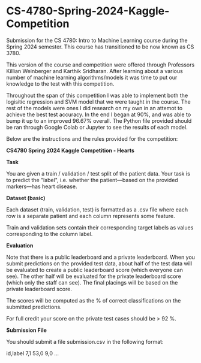 # CS-4780-Spring-2024-Kaggle-Competition
Submission for the CS 4780:  Intro to Machine Learning course during the Spring 2024 semester. 
This course has transitioned to be now known as CS 3780.

This version of the course and competition were offered through Professors Killian Weinberger and Karthik Sridharan. 
After learning about a various number of machine learning algorithms/models it was time to put our knowledge to the test with this competition. 

Throughout the span of this competition I was able to implement both the logisitic regression and SVM model that we were taught in the course. The rest of the models were ones I did research on my own in an attemot to achieve the best test accuracy. In the end I began at 90%, and was able to bump it up to an improved 96.67% overall. The Python file provided should be ran through Google Colab or Jupyter to see the results of each model.

Below are the instructions and the rules provided for the competition:

**CS4780 Spring 2024 Kaggle Competition - Hearts**

**Task**

You are given a train / validation / test split of the patient data. Your task is to predict the "label", i.e. whether the patient—based on the provided markers—has heart disease.

**Dataset (basic)**

Each dataset (train, validation, test) is formatted as a .csv file where each row is a separate patient and each column represents some feature.

Train and validation sets contain their corresponding target labels as values corresponding to the column label.

**Evaluation**

Note that there is a public leaderboard and a private leaderboard. When you submit predictions on the provided test data, about half of the test data will be evaluated to create a public leaderboard score (which everyone can see). The other half will be evaluated for the private leaderboard score (which only the staff can see). The final placings will be based on the private leaderboard score.

The scores will be computed as the % of correct classifications on the submitted predictions.

For full credit your score on the private test cases should be > 92 %.

**Submission File**

You should submit a file submission.csv in the following format:

id,label
7,1
53,0
9,0
...

